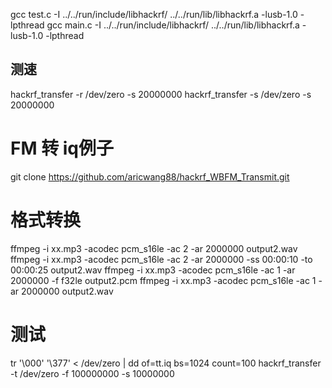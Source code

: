 gcc test.c -I ../../run/include/libhackrf/ ../../run/lib/libhackrf.a -lusb-1.0 -lpthread
gcc main.c -I ../../run/include/libhackrf/ ../../run/lib/libhackrf.a -lusb-1.0 -lpthread

## 测速
hackrf_transfer -r /dev/zero -s 20000000
hackrf_transfer -s /dev/zero -s 20000000

# FM 转 iq例子
git clone https://github.com/aricwang88/hackrf_WBFM_Transmit.git

# 格式转换
ffmpeg -i xx.mp3 -acodec pcm_s16le -ac 2 -ar 2000000 output2.wav
ffmpeg -i xx.mp3 -acodec pcm_s16le -ac 2 -ar 2000000 -ss 00:00:10 -to 00:00:25 output2.wav
ffmpeg -i xx.mp3 -acodec pcm_s16le -ac 1 -ar 2000000 -f f32le  output2.pcm
ffmpeg -i xx.mp3 -acodec pcm_s16le -ac 1 -ar 2000000 output2.wav

# 测试
tr '\000' '\377' < /dev/zero | dd of=tt.iq bs=1024 count=100
hackrf_transfer -t /dev/zero -f 100000000 -s 10000000
